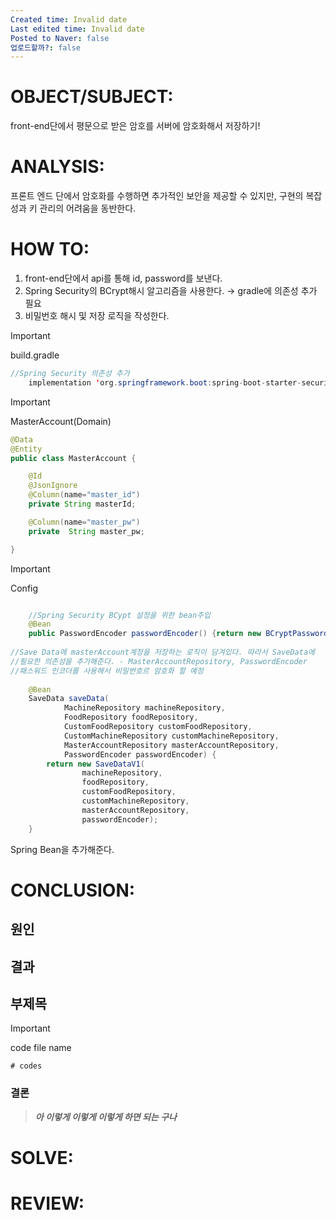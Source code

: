```yaml
---
Created time: Invalid date
Last edited time: Invalid date
Posted to Naver: false
업로드할까?: false
---
```

# OBJECT/SUBJECT:

front-end단에서 평문으로 받은 암호를 서버에 암호화해서 저장하기!

  

# ANALYSIS:

프론트 엔드 단에서 암호화를 수행하면 추가적인 보안을 제공할 수 있지만, 구현의 복잡성과 키 관리의 어려움을 동반한다.

  

# HOW TO:

1. front-end단에서 api를 통해 id, password를 보낸다.
2. Spring Security의 BCrypt해시 알고리즘을 사용한다. → gradle에 의존성 추가 필요
3. 비밀번호 해시 및 저장 로직을 작성한다.

  

> [!important]  
> build.gradle  

```Java
//Spring Security 의존성 추가
    implementation 'org.springframework.boot:spring-boot-starter-security'
```

  

  

> [!important]  
> MasterAccount(Domain)  

```Java
@Data
@Entity
public class MasterAccount {

    @Id
    @JsonIgnore
    @Column(name="master_id")
    private String masterId;

    @Column(name="master_pw")
    private  String master_pw;

}
```

  

  

> [!important]  
> Config  

```Java

    //Spring Security BCypt 설정을 위한 bean주입
    @Bean
    public PasswordEncoder passwordEncoder() {return new BCryptPasswordEncoder();
    
//Save Data에 masterAccount계정을 저장하는 로직이 담겨있다. 따라서 SaveData에 
//필요한 의존성을 추가해준다. - MasterAccountRepository, PasswordEncoder
//패스워드 인코더를 사용해서 비밀번호르 암호화 할 예정      
    
    @Bean
    SaveData saveData(
            MachineRepository machineRepository,
            FoodRepository foodRepository,
            CustomFoodRepository customFoodRepository,
            CustomMachineRepository customMachineRepository,
            MasterAccountRepository masterAccountRepository,
            PasswordEncoder passwordEncoder) {
        return new SaveDataV1(
                machineRepository,
                foodRepository,
                customFoodRepository,
                customMachineRepository,
                masterAccountRepository,
                passwordEncoder);
    }
```

Spring Bean을 추가해준다.

  

# CONCLUSION:

## 원인

  

## 결과

  

  

## 부제목

> [!important]  
> code file name  

```Shell
# codes
```

  

### 결론

> _**아 이렇게 이렇게 이렇게 하면 되는 구나**_

# SOLVE:

  

# REVIEW: